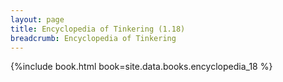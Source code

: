 ```yaml
---
layout: page
title: Encyclopedia of Tinkering (1.18)
breadcrumb: Encyclopedia of Tinkering
---
```


{%include book.html book=site.data.books.encyclopedia_18 %}